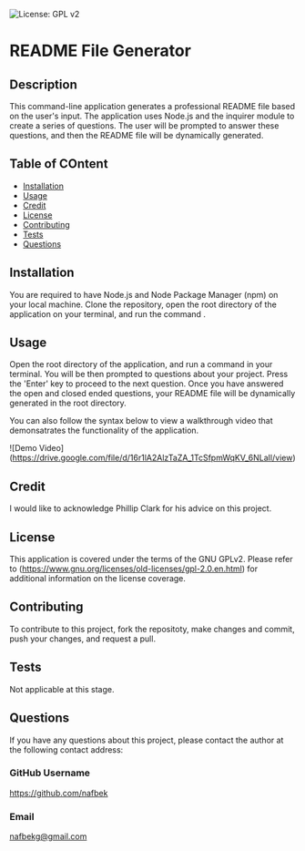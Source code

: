 ![License: GPL v2](https://img.shields.io/badge/License-GPL_v2-blue.svg)
  
  # README File Generator 

  ## Description
  This command-line application generates a professional README file based on the user's input. The application uses Node.js and the inquirer module to create a series of questions. The user will be prompted to answer these questions, and then the README file will be dynamically generated. 

  ## Table of COntent
  - [Installation](#Installation)
  - [Usage](#Usage)
  - [Credit](#Credit)
  - [License](#License)
  - [Contributing](#Contributing)
  - [Tests](#Tests)
  - [Questions](#Questions)

  ## Installation
  You are required to have Node.js and Node Package Manager (npm) on your local machine. Clone the repository, open the root directory of the application on your terminal, and run the command <npm install>. 

  ## Usage
  Open the root directory of the application, and run a command <node index.js> in your terminal. You will be then prompted to questions about your project. Press the 'Enter' key to proceed to the next question. Once you have answered the open and closed ended questions, your README file will be dynamically generated in the root directory. 
  
  
You can also follow the syntax below to view a walkthrough video that demonsatrates the functionality of the application.

  ![Demo Video] (https://drive.google.com/file/d/16r1lA2AlzTaZA_1TcSfpmWqKV_6NLaIl/view) 
  

  ## Credit
  I would like to acknowledge Phillip Clark for his advice on this project.
 
   ## License
  This application is covered under the terms of the GNU GPLv2.
  Please refer to (https://www.gnu.org/licenses/old-licenses/gpl-2.0.en.html) for additional information on the license coverage.

  ## Contributing
  To contribute to this project, fork the repositoty, make changes and commit, push your changes, and request a pull.

  ## Tests
  Not applicable at this stage.

  ## Questions
  If you have any questions about this project, please contact the author at the following contact address:

  ### GitHub Username
  https://github.com/nafbek

  ### Email
  nafbekg@gmail.com
 